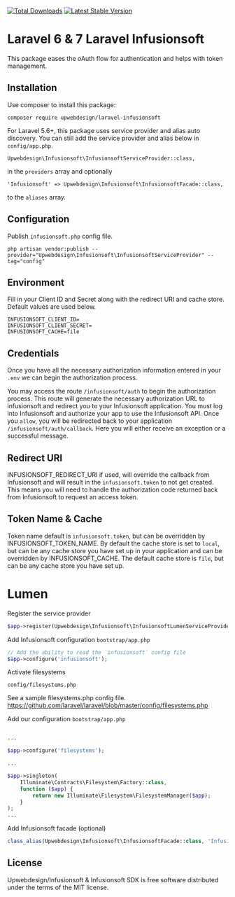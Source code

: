 <a href="https://packagist.org/packages/upwebdesign/laravel-infusionsoft"><img src="https://poser.pugx.org/upwebdesign/laravel-infusionsoft/downloads.svg?format=flat" alt="Total Downloads"></a>
<a href="https://packagist.org/packages/upwebdesign/laravel-infusionsoft"><img src="https://poser.pugx.org/upwebdesign/laravel-infusionsoft/v/stable.svg?format=flat" alt="Latest Stable Version"></a>

# Laravel 6 & 7 Laravel Infusionsoft

This package eases the oAuth flow for authentication and helps with token management.

## Installation

Use composer to install this package:

    composer require upwebdesign/laravel-infusionsoft

For Laravel 5.6+, this package uses service provider and alias auto discovery. You can still add the service provider and alias below in `config/app.php`.

    Upwebdesign\Infusionsoft\InfusionsoftServiceProvider::class,

in the `providers` array and optionally

    'Infusionsoft' => Upwebdesign\Infusionsoft\InfusionsoftFacade::class,

to the `aliases` array.

## Configuration

Publish `infusionsoft.php` config file.

```shell
php artisan vendor:publish --provider="Upwebdesign\Infusionsoft\InfusionsoftServiceProvider" --tag="config"
```

## Environment

Fill in your Client ID and Secret along with the redirect URI and cache store. Default values are used below.

```
INFUSIONSOFT_CLIENT_ID=
INFUSIONSOFT_CLIENT_SECRET=
INFUSIONSOFT_CACHE=file
```

## Credentials

Once you have all the necessary authorization information entered in your `.env` we can begin the authorization process.

You may access the route `/infusionsoft/auth` to begin the authorization process. This route will generate the necessary authorization URL to infusionsoft and redirect you to your Infusionsoft application. You must log into Infusionsoft and authorize your app to use the Infusionsoft API. Once you `allow`, you will be redirected back to your application `/infusionsoft/auth/callback`. Here you will either receive an exception or a successful message.

## Redirect URI

INFUSIONSOFT_REDIRECT_URI if used, will override the callback from Infusionsoft and will result in the `infusionsoft.token` to not get created. This means you will need to handle the authorization code returned back from Infusionsoft to request an access token.

## Token Name & Cache

Token name default is `infusionsoft.token`, but can be overridden by INFUSIONSOFT_TOKEN_NAME. By default the cache store is set to `local`, but can be any cache store you have set up in your application and can be overridden by INFUSIONSOFT_CACHE. The default cache store is `file`, but can be any cache store you have set up.

# Lumen

Register the service provider

```php
$app->register(Upwebdesign\Infusionsoft\InfusionsoftLumenServiceProvider::class);
```

Add Infusionsoft configuration `bootstrap/app.php`

```php
// Add the ability to read the `infusionsoft` config file
$app->configure('infusionsoft');
```

Activate filesystems

`config/filesystems.php`

See a sample filesystems.php config file.
https://github.com/laravel/laravel/blob/master/config/filesystems.php

Add our configuration `bootstrap/app.php`
```php

... 

$app->configure('filesystems');

...

$app->singleton(
    Illuminate\Contracts\Filesystem\Factory::class,
    function ($app) {
        return new Illuminate\Filesystem\FilesystemManager($app);
    }
);
...
```

Add Infusionsoft facade (optional)

```php
class_alias(Upwebdesign\Infusionsoft\InfusionsoftFacade::class, 'Infusionsoft');
```

## License

Upwebdesign/Infusionsoft & Infusionsoft SDK is free software distributed under the terms of the MIT license.
